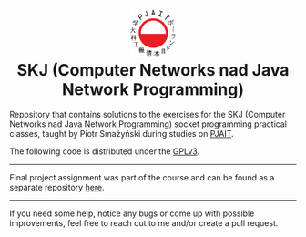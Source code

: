<h1 align="center">
  <div>
    <img width="80" src="https://raw.githubusercontent.com/itischrisd/itis-PJATK/main/logo.svg" alt="" />
  </div>
  SKJ (Computer Networks nad Java Network Programming)
</h1>

Repository that contains solutions to the exercises for the SKJ (Computer Networks nad Java Network Programming) socket programming practical classes, taught by Piotr Smażyński during studies on [PJAIT](https://www.pja.edu.pl/en/).

The following code is distributed under the [GPLv3](./LICENSE).

---

Final project assignment was part of the course and can be found as a separate repository [here](https://github.com/itischrisd/DistributedDB).

---

If you need some help, notice any bugs or come up with possible improvements, feel free to reach out to me and/or create a pull request.
